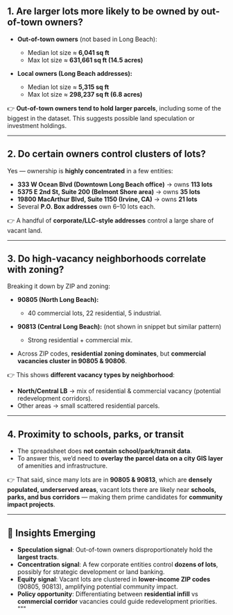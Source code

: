 ## 1. Are larger lots more likely to be owned by out-of-town owners?

- **Out-of-town owners** (not based in Long Beach):
  - Median lot size ≈ **6,041 sq ft**
  - Max lot size ≈ **631,661 sq ft (14.5 acres)**

- **Local owners (Long Beach addresses):**
  - Median lot size ≈ **5,315 sq ft**
  - Max lot size ≈ **298,237 sq ft (6.8 acres)**

👉 **Out-of-town owners tend to hold larger parcels**, including some of the biggest in the dataset. This suggests possible land speculation or investment holdings.

---

## 2. Do certain owners control clusters of lots?

Yes — ownership is **highly concentrated** in a few entities:

- **333 W Ocean Blvd (Downtown Long Beach office)** → owns **113 lots**
- **5375 E 2nd St, Suite 200 (Belmont Shore area)** → owns **35 lots**
- **19800 MacArthur Blvd, Suite 1150 (Irvine, CA)** → owns **21 lots**
- Several **P.O. Box addresses** own 6–10 lots each.

👉 A handful of **corporate/LLC-style addresses** control a large share of vacant land.

---

## 3. Do high-vacancy neighborhoods correlate with zoning?

Breaking it down by ZIP and zoning:

- **90805 (North Long Beach):**
  - 40 commercial lots, 22 residential, 5 industrial.

- **90813 (Central Long Beach):** (not shown in snippet but similar pattern)
  - Strong residential + commercial mix.

- Across ZIP codes, **residential zoning dominates**, but **commercial vacancies cluster in 90805 & 90806**.

👉 This shows **different vacancy types by neighborhood**:

- **North/Central LB** → mix of residential & commercial vacancy (potential redevelopment corridors).
- Other areas → small scattered residential parcels.

---

## 4. Proximity to schools, parks, or transit

- The spreadsheet does **not contain school/park/transit data**.
- To answer this, we’d need to **overlay the parcel data on a city GIS layer** of amenities and infrastructure.

👉 That said, since many lots are in **90805 & 90813**, which are **densely populated, underserved areas**, vacant lots there are likely near **schools, parks, and bus corridors** — making them prime candidates for **community impact projects**.

---

## 📌 Insights Emerging

- **Speculation signal**: Out-of-town owners disproportionately hold the **largest tracts**.
- **Concentration signal**: A few corporate entities control **dozens of lots**, possibly for strategic development or land banking.
- **Equity signal**: Vacant lots are clustered in **lower-income ZIP codes** (90805, 90813), amplifying potential community impact.
- **Policy opportunity**: Differentiating between **residential infill** vs **commercial corridor** vacancies could guide redevelopment priorities.
"""
